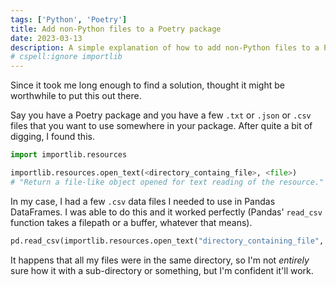 ```yaml
---
tags: ['Python', 'Poetry']
title: Add non-Python files to a Poetry package
date: 2023-03-13
description: A simple explanation of how to add non-Python files to a Poetry package.
# cspell:ignore importlib
---
```


Since it took me long enough to find a solution, thought it might be worthwhile to put this out there.

Say you have a Poetry package and you have a few `.txt` or `.json` or `.csv` files that you want to use somewhere in your package. After quite a bit of digging, I found this.

```py
import importlib.resources

importlib.resources.open_text(<directory_containg_file>, <file>)
# "Return a file-like object opened for text reading of the resource."
```

In my case, I had a few `.csv` data files I needed to use in Pandas DataFrames. I was able to do this and it worked perfectly (Pandas' `read_csv` function takes a filepath or a buffer, whatever that means).

```py
pd.read_csv(importlib.resources.open_text("directory_containing_file", "file.csv"))
```

It happens that all my files were in the same directory, so I'm not *entirely* sure how it with a sub-directory or something, but I'm confident it'll work.
